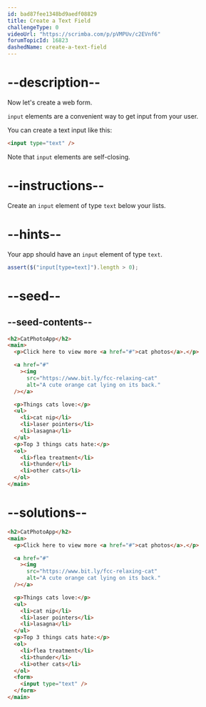 ```yaml
---
id: bad87fee1348bd9aedf08829
title: Create a Text Field
challengeType: 0
videoUrl: "https://scrimba.com/p/pVMPUv/c2EVnf6"
forumTopicId: 16823
dashedName: create-a-text-field
---
```


# --description--

Now let's create a web form.

`input` elements are a convenient way to get input from your user.

You can create a text input like this:

```html
<input type="text" />
```

Note that `input` elements are self-closing.

# --instructions--

Create an `input` element of type `text` below your lists.

# --hints--

Your app should have an `input` element of type `text`.

```js
assert($("input[type=text]").length > 0);
```

# --seed--

## --seed-contents--

```html
<h2>CatPhotoApp</h2>
<main>
  <p>Click here to view more <a href="#">cat photos</a>.</p>

  <a href="#"
    ><img
      src="https://www.bit.ly/fcc-relaxing-cat"
      alt="A cute orange cat lying on its back."
  /></a>

  <p>Things cats love:</p>
  <ul>
    <li>cat nip</li>
    <li>laser pointers</li>
    <li>lasagna</li>
  </ul>
  <p>Top 3 things cats hate:</p>
  <ol>
    <li>flea treatment</li>
    <li>thunder</li>
    <li>other cats</li>
  </ol>
</main>
```

# --solutions--

```html
<h2>CatPhotoApp</h2>
<main>
  <p>Click here to view more <a href="#">cat photos</a>.</p>

  <a href="#"
    ><img
      src="https://www.bit.ly/fcc-relaxing-cat"
      alt="A cute orange cat lying on its back."
  /></a>

  <p>Things cats love:</p>
  <ul>
    <li>cat nip</li>
    <li>laser pointers</li>
    <li>lasagna</li>
  </ul>
  <p>Top 3 things cats hate:</p>
  <ol>
    <li>flea treatment</li>
    <li>thunder</li>
    <li>other cats</li>
  </ol>
  <form>
    <input type="text" />
  </form>
</main>
```
